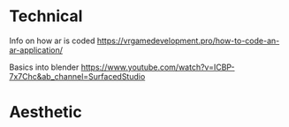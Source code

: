 # Technical
Info on how ar is coded
https://vrgamedevelopment.pro/how-to-code-an-ar-application/ 

Basics into blender 
https://www.youtube.com/watch?v=ICBP-7x7Chc&ab_channel=SurfacedStudio

# Aesthetic

